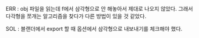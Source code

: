 ERR : obj 파일을 읽는데 f에서 삼각형으로 안 해놓아서 제대로 나오지 않았다. 그래서 다각형을 쪼개는 알고리즘을 찾다가 다른 방법이 있을 것 같았다. 

SOL : 블랜더에서 export 할 때 옵션에서 삼각형으로 내보내기를 체크해야 했다.
